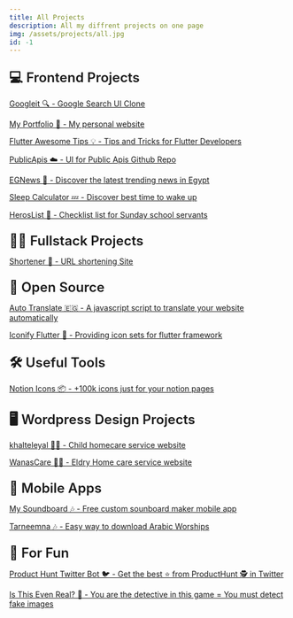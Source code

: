 ```yaml
---
title: All Projects
description: All my diffrent projects on one page
img: /assets/projects/all.jpg
id: -1
---
```


## 💻 Frontend Projects

[Googleit 🔍 - Google Search UI Clone](https://andronasef.github.io/googleit)

[My Portfolio 💼 - My personal website](https://andronasef.github.io)

[Flutter Awesome Tips 💡 - Tips and Tricks for Flutter Developers](https://andronasef.github.io/flutter-awesome-tips/)

[PublicApis ☁️ - UI for Public Apis Github Repo](https://andronasef.github.io/publicapis/)

[EGNews 📰 - Discover the latest trending news in Egypt](https://andronasef.github.io/egnews)

[Sleep Calculator 💤 - Discover best time to wake up](https://andronasef.github.io/sleepcalculator/)

[HerosList 🦸 - Checklist list for Sunday school servants](https://andronasef.github.io/heroslist/)

## 👨‍💻 Fullstack Projects

[Shortener 🔗 - URL shortening Site](https://andronasef.github.io/shortener)

## 🙋 Open Source

[Auto Translate 🇪🇬 - A javascript script to translate your website automatically](https://andronasef.github.io/autotranslate)

[Iconify Flutter 🧳 - Providing icon sets for flutter framework](https://github.com/andronasef/iconify_flutter)

## 🛠️ Useful Tools

[Notion Icons 📦 - +100k icons just for your notion pages](https://www.producthunt.com/products/notion-icons-2)

## 🖥️ Wordpress Design Projects

[khalteleyal 👩‍🍼 - Child homecare service website](https://khalteleyal.com/)

[WanasCare 🧑‍⚕️ - Eldry Home care service website](https://wanascare.netlify.app)

## 📱 Mobile Apps

[My Soundboard 🎶 - Free custom sounboard maker mobile app](https://github.com/andronasef/mysoundboard-app)

[Tarneemna 🎶 - Easy way to download Arabic Worships](https://github.com/andronasef/tarneemna-app)

## 🚀 For Fun

[Product Hunt Twitter Bot 🐦 - Get the best ⭐️ from ProductHunt 🕵 in Twitter](https://github.com/andronasef/producthuntbot)

[Is This Even Real? 🤥 - You are the detective in this game = You must detect fake images](https://andronasef.github.io/is-this-even-real-game)

<style >
  h2 {
    margin-top: 1.5rem;
    font-size: 1.5rem !important;
    font-weight: 600;
    margin-bottom: 0.5rem;
  }
</style>
